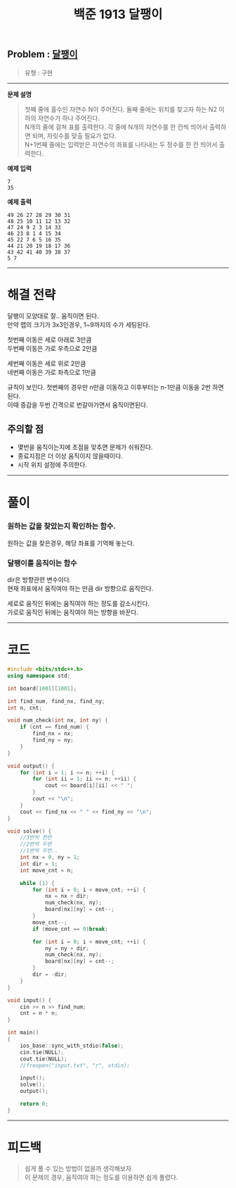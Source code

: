 ﻿---
title: 백준 1913 달팽이
categories:
- PS

tags:
- baekjoon
- PS
- Problem Solve
- 구현
---


## Problem : [달팽이](https://www.acmicpc.net/problem/1913)
> 유형 : 구현

---


**문제 설명**

> 첫째 줄에 홀수인 자연수 N이 주어진다. 둘째 줄에는 위치를 찾고자 하는 N2 이하의 자연수가 하나 주어진다.  
N개의 줄에 걸쳐 표를 출력한다. 각 줄에 N개의 자연수를 한 칸씩 띄어서 출력하면 되며, 자릿수를 맞출 필요가 없다.  
N+1번째 줄에는 입력받은 자연수의 좌표를 나타내는 두 정수를 한 칸 띄어서 출력한다.


**예제 입력**

```
7
35
```

**예제 출력**

```
49 26 27 28 29 30 31
48 25 10 11 12 13 32
47 24 9 2 3 14 33
46 23 8 1 4 15 34
45 22 7 6 5 16 35
44 21 20 19 18 17 36
43 42 41 40 39 38 37
5 7
```

---


# 해결 전략

> 
달팽이 모양대로 잘.. 움직이면 된다.  
만약 맵의 크기가 3x3인경우, 1~9까지의 수가 세팅된다.  
>
첫번째 이동은 세로 아래로 3만큼  
두번째 이동은 가로 우측으로 2만큼  
>
세번째 이동은 세로 위로 2만큼  
네번째 이동은 가로 좌측으로 1만큼  
>
규칙이 보인다.
첫번째의 경우만 n만큼 이동하고 이후부터는 n-1만큼 이동을 2번 하면된다.  
이때 증감을 두번 간격으로 번갈아가면서 움직이면된다.



## 주의할 점

* 몇번을 움직이는지에 초점을 맞추면 문제가 쉬워진다.
* 종료지점은 더 이상 움직이지 않을때이다.
* 시작 위치 설정에 주의한다.


---



# 풀이

### 원하는 값을 찾았는지 확인하는 함수.
원하는 값을 찾은경우, 해당 좌표를 기억해 놓는다.



### 달팽이를 움직이는 함수
dir은 방향관련 변수이다.  
현재 좌표에서 움직여야 하는 만큼 dir 방향으로 움직인다.  

세로로 움직인 뒤에는 움직여야 하는 정도를 감소시킨다.  
가로로 움직인 뒤에는 움직여야 하는 방향을 바꾼다.

---

# 코드

```c++
#include <bits/stdc++.h>
using namespace std;

int board[1001][1001];

int find_num, find_nx, find_ny;
int n, cnt;

void num_check(int nx, int ny) {
	if (cnt == find_num) {
		find_nx = nx;
		find_ny = ny;
	}
}

void output() {
	for (int i = 1; i <= n; ++i) {
		for (int ii = 1; ii <= n; ++ii) {
			cout << board[i][ii] << " ";
		}
		cout << "\n";
	}
	cout << find_nx << " " << find_ny << "\n";
}

void solve() {
	//3번씩 한번
	//2번씩 두번
	//1번씩 두번..
	int nx = 0, ny = 1;
	int dir = 1;
	int move_cnt = n;

	while (1) {
		for (int i = 0; i < move_cnt; ++i) {
			nx = nx + dir;
			num_check(nx, ny);
			board[nx][ny] = cnt--;
		}
		move_cnt--;
		if (move_cnt == 0)break;

		for (int i = 0; i < move_cnt; ++i) {
			ny = ny + dir;
			num_check(nx, ny);
			board[nx][ny] = cnt--;
		}
		dir = -dir;
	}
}

void input() {
	cin >> n >> find_num;
	cnt = n * n;
}

int main()
{
	ios_base::sync_with_stdio(false);
	cin.tie(NULL);
	cout.tie(NULL);
    //freopen("input.txt", "r", stdin);

	input();
	solve();
	output();

	return 0;
}
```


---


# 피드백


> 쉽게 풀 수 있는 방법이 없을까 생각해보자.  
이 문제의 경우, 움직여야 하는 정도를 이용하면 쉽게 풀렸다.